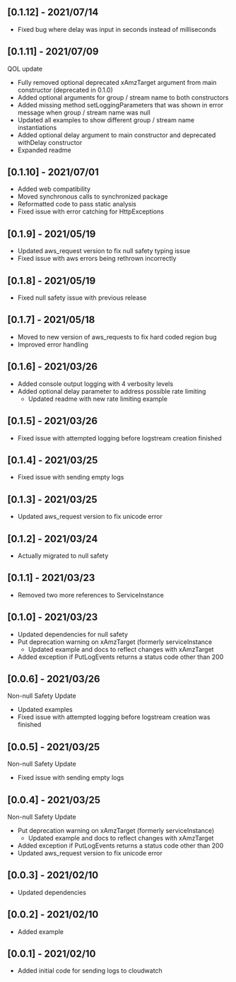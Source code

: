 ## [0.1.12] - 2021/07/14

* Fixed bug where delay was input in seconds instead of milliseconds

## [0.1.11] - 2021/07/09

QOL update

* Fully removed optional deprecated xAmzTarget argument from main constructor (deprecated in 0.1.0) 
* Added optional arguments for group / stream name to both constructors
* Added missing method setLoggingParameters that was shown in error message when group / stream name was null
* Updated all examples to show different group / stream name instantiations
* Added optional delay argument to main constructor and deprecated withDelay constructor
* Expanded readme

## [0.1.10] - 2021/07/01

* Added web compatibility
* Moved synchronous calls to synchronized package
* Reformatted code to pass static analysis
* Fixed issue with error catching for HttpExceptions

## [0.1.9] - 2021/05/19

* Updated aws_request version to fix null safety typing issue
* Fixed issue with aws errors being rethrown incorrectly

## [0.1.8] - 2021/05/19

* Fixed null safety issue with previous release

## [0.1.7] - 2021/05/18

* Moved to new version of aws_requests to fix hard coded region bug
* Improved error handling 
  
## [0.1.6] - 2021/03/26

* Added console output logging with 4 verbosity levels
* Added optional delay parameter to address possible rate limiting
  * Updated readme with new rate limiting example

## [0.1.5] - 2021/03/26

* Fixed issue with attempted logging before logstream creation finished

## [0.1.4] - 2021/03/25

* Fixed issue with sending empty logs

## [0.1.3] - 2021/03/25

* Updated aws_request version to fix unicode error

## [0.1.2] - 2021/03/24

* Actually migrated to null safety

## [0.1.1] - 2021/03/23

* Removed two more references to ServiceInstance

## [0.1.0] - 2021/03/23

* Updated dependencies for null safety
* Put deprecation warning on xAmzTarget (formerly serviceInstance
  * Updated example and docs to reflect changes with xAmzTarget
* Added exception if PutLogEvents returns a status code other than 200

## [0.0.6] - 2021/03/26

Non-null Safety Update
* Updated examples
* Fixed issue with attempted logging before logstream creation was finished

## [0.0.5] - 2021/03/25

Non-null Safety Update
* Fixed issue with sending empty logs

## [0.0.4] - 2021/03/25

Non-null Safety Update
* Put deprecation warning on xAmzTarget (formerly serviceInstance)
  * Updated example and docs to reflect changes with xAmzTarget
* Added exception if PutLogEvents returns a status code other than 200
* Updated aws_request version to fix unicode error

## [0.0.3] - 2021/02/10

* Updated dependencies

## [0.0.2] - 2021/02/10

* Added example

## [0.0.1] - 2021/02/10

* Added initial code for sending logs to cloudwatch
